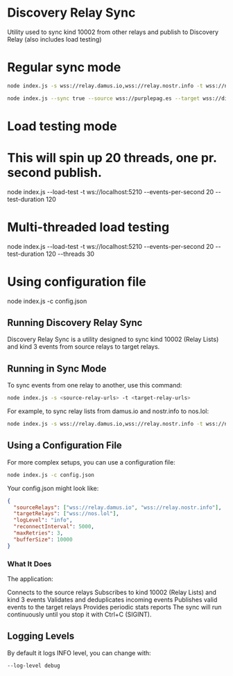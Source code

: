 # Discovery Relay Sync
Utility used to sync kind 10002 from other relays and publish to Discovery Relay (also includes load testing)

# Regular sync mode
```sh
node index.js -s wss://relay.damus.io,wss://relay.nostr.info -t wss://nos.lol

node index.js --sync true --source wss://purplepag.es --target wss://discovery-eu.nostria.app
```

# Load testing mode
# This will spin up 20 threads, one pr. second publish.
node index.js --load-test -t ws://localhost:5210 --events-per-second 20 --test-duration 120

# Multi-threaded load testing
node index.js --load-test -t ws://localhost:5210 --events-per-second 20 --test-duration 120 --threads 30

# Using configuration file
node index.js -c config.json

## Running Discovery Relay Sync

Discovery Relay Sync is a utility designed to sync kind 10002 (Relay Lists) and kind 3 events from source relays to target relays.

## Running in Sync Mode
To sync events from one relay to another, use this command:
```bash
node index.js -s <source-relay-urls> -t <target-relay-urls>
```

For example, to sync relay lists from damus.io and nostr.info to nos.lol:
```bash
node index.js -s wss://relay.damus.io,wss://relay.nostr.info -t wss://nos.lol
```

## Using a Configuration File
For more complex setups, you can use a configuration file:
```bash
node index.js -c config.json
```

Your config.json might look like:
```json
{
  "sourceRelays": ["wss://relay.damus.io", "wss://relay.nostr.info"],
  "targetRelays": ["wss://nos.lol"],
  "logLevel": "info",
  "reconnectInterval": 5000,
  "maxRetries": 3,
  "bufferSize": 10000
}
```

### What It Does

The application:

Connects to the source relays
Subscribes to kind 10002 (Relay Lists) and kind 3 events
Validates and deduplicates incoming events
Publishes valid events to the target relays
Provides periodic stats reports
The sync will run continuously until you stop it with Ctrl+C (SIGINT).


## Logging Levels

By default it logs INFO level, you can change with:

```bash
--log-level debug
```